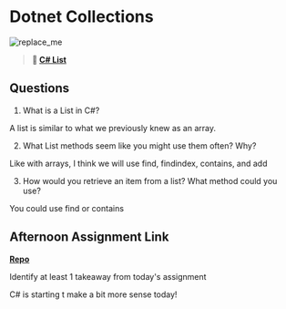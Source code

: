 # Dotnet Collections

![replace_me](https://codeworks.blob.core.windows.net/public/assets/img/illustrations/placeholder.svg)

> **📖 [C# List](https://codeworksacademy.com/fs-student-guide/resources/wk10/02-List-Methods)**

## Questions

1. What is a List in C#?

A list is similar to what we previously knew as an array.

2. What List methods seem like you might use them often? Why?

Like with arrays, I think we will use find, findindex, contains, and add

3. How would you retrieve an item from a list? What method could you use?

You could use find or contains

## Afternoon Assignment Link

**[Repo](https://github.com/KarinnaGorrono/GregsListCS)**

Identify at least 1 takeaway from today's assignment

C# is starting t make a bit more sense today!

